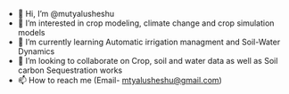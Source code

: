 - 👋 Hi, I’m @mutyalusheshu
- 👀 I’m interested in crop modeling, climate change and crop simulation models 
- 🌱 I’m currently learning Automatic irrigation managment and Soil-Water Dynamics 
- 💞️ I’m looking to collaborate on Crop, soil and water data as well as Soil carbon Sequestration works 
- 📫 How to reach me (Email- mtyalusheshu@gmail.com) 

<!---
mutyalusheshu/mutyalusheshu is a ✨ special ✨ repository because its `README.md` (this file) appears on your GitHub profile.
You can click the Preview link to take a look at your changes.
--->
